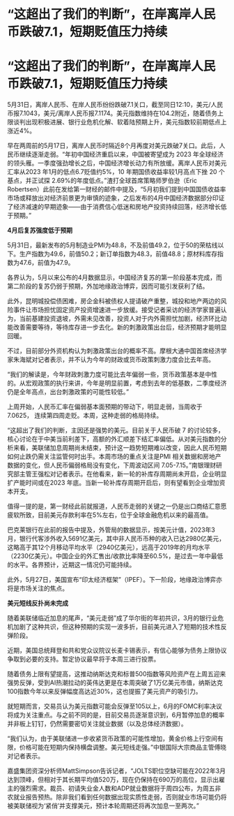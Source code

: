 # “这超出了我们的判断”，在岸离岸人民币跌破7.1，短期贬值压力持续

# “这超出了我们的判断”，在岸离岸人民币跌破7.1，短期贬值压力持续

5月31日，离岸人民币、在岸人民币纷纷跌破7.1关口，截至同日12:10，美元/人民币报7.1043，美元/离岸人民币报7.1174。美元指数维持在104.2附近，随着债务上限谈判出现积极进展、银行业危机化解、软着陆预期上升，美元指数较前期低点上涨近4%。

早在两周前的5月17日，离岸人民币时隔近8个月再度对美元跌破7关口。此后，人民币继续逐渐走弱。“年初中国经济重启以来，中国被寄望成为 2023
年全球经济的领头雁。一季度强劲增长之后，中国经济增长动力有所放缓。离岸人民币对美元汇率从2023 年1月的低点6.7贬值约5%，10
年期国债收益率较1月高点下挫 20 个基点，并正试探 2.69%的年度低点。”渣打全球首席策略师罗伯逊（Eric
Robertsen）此前在发给第一财经的邮件中提及，“5月初我们提到中国国债收益率市场或释放出对经济前景更为审慎的迹象，之后发布的4月中国经济数据部分印证了经济减速的早期迹象——由于消费信心低迷和房地产投资持续回落，经济增长低于预期。”

**4月后复苏强度低于预期**

5月31日，最新发布的5月制造业PMI为48.8，不及前值49.2，位于50的荣枯线以下。生产指数为49.6，前值50.2；新订单指数为48.3，前值48.8；原材料库存指数为47.6，前值为47.9。

各界认为，5月以来公布的4月数据显示，中国经济复苏的第一阶段基本完成，而第二阶段的复苏仍弱于预期，外加地缘政治博弈，因而可能引发获利了结。

此外，昆明城投偿债困难，房企金科被债权人提请破产重整，城投和地产两边的风险事件让市场担忧固定资产投资增速进一步放缓。接受记者采访的经济学家普遍认为，当前基建投资退坡，外需未见改善，投资人对于内外需担忧加剧，经济环比动能改善需要等待，等待库存进一步去化。新的刺激政策出台后，经济预期才能明显回暖。

不过，目前部分外资机构认为刺激政策出台的概率不高。摩根大通中国首席经济学家朱海斌对记者表示，并不认为今年的财政或货币政策刺激力度会比去年高。

“我们的解读是，今年财政刺激力度可能比去年偏弱一些，货币政策基本是中性的。从宏观政策的执行来讲，今年是明显前置，考虑到去年的低基数，二季度经济仍是全年高点，出台刺激政策的可能性较低。”

上周开始，人民币汇率在偏弱基本面预期的带动下，明显走弱，当周收于 7.0625， 连续第四周走贬。本周，这种走弱的格局持续。

“这超出了我们的判断，主因还是强势的美元。目前关于人民币破 7
的讨论较多，核心讨论在于中美当前利差下，高额的外汇顺差下结汇率偏低。从对美元指数的分析来看，美联储加息周期尚未结束，预计这一趋势短期难以改变，因此人民币短期如何止跌仍需关注监管何时出手。本周市场的重点关注是PMI
相关数据和房地产数据的变化，但人民币偏弱格局没有变化，下周波动区间
7.05-7.15。”南银理财研究部主管王强松对记者表示。在他看来，新一轮的补库存周期尚未开启，企业明显扩产能时间或在2023
年底。当新一轮补库存周期开启后，则有望看到企业增加资本开支。

值得一提的是，第一财经此前就报道，人民币走弱的关键之一仍是出口商结汇意愿疲软所致，目前美元存款利率在5%左右，位于全球金融危机以来的最高值。

巴克莱银行在此前的报告中提及，外管局的数据显示，按美元计值，2023年3月，银行代客涉外收入5691亿美元，其中非人民币币种的收入已达2980亿美元，这略高于其12个月移动平均水平（2940亿美元），远高于2019年的月均水平（2230亿美元）。中国企业的外汇售出/收款比率降至60.5%，是过去一年中最低的水平。各界预计，近期这一情况仍可能持续。

此外，5月27日，美国宣布“印太经济框架”（IPEF）。下一阶段，地缘政治博弈亦将是市场关注的焦点。

**美元短线反扑尚未完成**

随着美联储临近加息的尾声，“美元走弱”成了华尔街的年初共识，3月的银行业危机加剧了这种共识，但这种预期的实现一波多折，目前美元进入了短期的技术性反弹阶段。

近期，美国总统拜登和共和党众议院议长麦卡锡表示，有信心能够为债务上限协议争取到必要的支持。暂定协议最早将于本周三进行投票。

随着债务上限有望提高，这推动纳斯达克和标普500指数等风险资产在上周五迎来强势反弹，受到AI热潮拉动的英伟达更是在本周突破了1万亿美元市值，纳斯达克100指数今年以来反弹幅度高达近30%，这也提振了美元资产的吸引力。

就短期而言，交易员认为美元指数可能会反弹至105以上，6月的FOMC利率决议将成为关注重点。与之前不同的是，目前交易员逐渐意识到，6月暂停加息的概率并非板上钉钉，仍然需要密切关注就业数据（以及总体经济数据）。

“我们认为，由于美联储进一步收紧货币政策的可能性增加，黄金价格上行空间有限，价格可能在短期内保持横盘调整。美元短线走强。”中银国际大宗商品主管傅晓对记者表示。

嘉盛集团资深分析师MattSimpson告诉记者，“JOLTS职位空缺可能在2022年3月达到顶峰，但相对于其长期平均值520万，现在仍保持在690万的高位，显示出雇主的强烈需求。裁员、初请失业金人数和ADP就业数据将于周四公布，为周五非农就业报告预热。除非我们看到任何数据出现实质性走弱，否则就业市场可能仍将被美联储视为‘紧俏’并支撑美元，预计本轮周期还将再次加息一至两次。”

